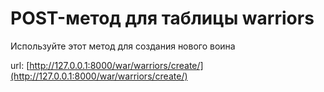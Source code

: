 # POST-метод для таблицы warriors

Используйте этот метод для создания нового воина

url: [http://127.0.0.1:8000/war/warriors/create/](http://127.0.0.1:8000/war/warriors/create/)